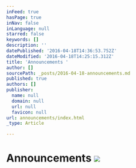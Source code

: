 ```yaml
---
inFeed: true
hasPage: true
inNav: false
inLanguage: null
starred: false
keywords: []
description: ''
datePublished: '2016-04-18T14:36:53.752Z'
dateModified: '2016-04-18T14:25:15.312Z'
title: 'Announcements '
author: []
sourcePath: _posts/2016-04-18-announcements.md
published: true
authors: []
publisher:
  name: null
  domain: null
  url: null
  favicon: null
url: announcements/index.html
_type: Article

---
```

# Announcements ![](https://the-grid-user-content.s3-us-west-2.amazonaws.com/5a0ed3c9-9666-43d8-94bd-4e3e502af625.png)